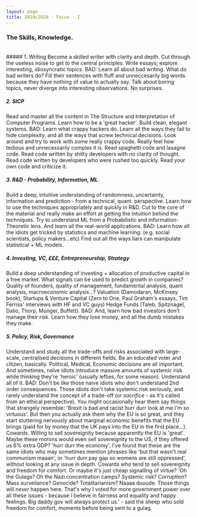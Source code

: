 ```yaml
---
layout: page
title: 2019/2020 - Focus - I
---
```


### The Skills, Knowledge.
<br>
##### 1. Writing
Become a skilled writer with clarity and depth. Cut through the useless noise to get to the central principles. 
Write essays; explore interesting, idiosyncratic topics.
BAD: Learn all about bad writing. What do bad writers do? Fill their sentences with fluff and unneccesarily big words because
they have nothing of value to actually say. Talk about boring topics, never diverge into interesting observations. No surprises.

##### 2. SICP 
Read and master all the content in The Structure and Interpretation of Computer Programs. Learn how to be a 'great hacker'.
Build clean, elegant systems.
BAD: Learn what crappy hackers do. Learn all the ways they fail to hide complexity, and all the ways that screw technical decisions.
Look around and try to work with some really crappy code. Really feel how tedious and unnecessarily complex it is. 
Read spaghetti code and lasagne code. Read code written by shitty developers with no clarity of thought. Read code written by 
developers who were rushed too quickly. Read your own code and criticize it.

##### 3. R&D - Probability, Information, ML
Build a deep, intuitive understanding of randomness, uncertainty, information and prediction - from a technical, quant. perspective.
Learn how to use the techniques appropriately and quickly in R&D. Cut to the core of the material and really make an effort at
getting the intuition behind the techniques. Try to understand ML from a Probabilistic and Information-Theoretic lens. 
And learn all the real-world applications.
BAD: Learn how all the idiots get tricked by statistics and machine learning. (e.g. social scientists, policy makers...etc)
Find out all the ways liars can manipulate statistical + ML models. 

##### 4. Investing, VC, £££, Entrepreneurship, Strategy
Build a deep understanding of investing + allocation of productive capital in a free market. What signals can be used to predict growth in companies? Quality of founders, quality of management, fundamental analysis, quant analysis, macroeconomic analysis...?
Valuation (Damodaran, McKinsey book), Startups & Venture Capital (Zero to One, Paul Graham's essays, Tim Ferriss' interviews with HF and VC guys)
Hedge Funds (Taleb, Spitznagel, Dalio, Thorp, Munger, Buffett).
BAD: And, learn how bad investors don't manage their risk. Learn how they lose money, and all the dumb mistakes they make.

##### 5. Policy, Risk, Governance
Understand and study all the trade-offs and risks associated with large-scale, centralised decisions in different fields. 
Be an educated voter and citizen, basically. Political, Medical, Economic decisions are all important. 
And sometimes, naïve idiots introduce massive amounts of systemic risk while thinking they're 'heroic' (usually lefties, for some reason). 
Understand all of it.
BAD: Don't be like those naive idiots who don't understand 2nd order consequences. Those idiots don't take systemic risk seriously, and rarely understand the concept of a trade-off (or *sacrifice* - as it's called from an ethical perspective).
You might occasionally hear them say things that strangely resemble: 'Brexit is bad and racist hurr durr look at me I'm so virtuous'. But then you actually ask them why the EU is so great, and they start stuttering nervously about marginal economic benefits that the EU brings (paid for by money that the UK pays into the EU in the first place...). Cowards. Willing to sell sovereignity because apparently the EU is 'great'.
Maybe these morons would even sell sovereignity to the US, if they offered us 6% extra GDP? 'hurr durr the economy'.
I've found that these are the same idiots who may sometimes mention phrases like 'but that wasn't real communism maaan', or 'hurr durr pay gap so womens are still oppressed', without looking at any issue in depth. Cowards who tend to sell sovereignity and freedom for comfort. Or maybe it's just cheap signalling of virtue? 
'Oh the Gulags? Oh the Nazi concentration camps? Systemic risk? Corruption? Mass surveilance? Genocide? Totalitarianism? 
Naaaa duuude. Those things will *never* happen here. That's why I voted for more government power over all these issues - because I believe in fairness and equality and happy feelings. Big daddy gov will always protect us.' - said the sheep who sold freedom for comfort, moments before being sent to a gulag.
